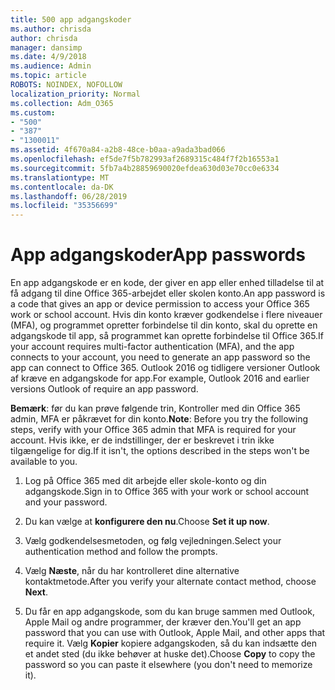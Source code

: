 ```yaml
---
title: 500 app adgangskoder
ms.author: chrisda
author: chrisda
manager: dansimp
ms.date: 4/9/2018
ms.audience: Admin
ms.topic: article
ROBOTS: NOINDEX, NOFOLLOW
localization_priority: Normal
ms.collection: Adm_O365
ms.custom:
- "500"
- "387"
- "1300011"
ms.assetid: 4f670a84-a2b8-48ce-b0aa-a9ada3bad066
ms.openlocfilehash: ef5de7f5b782993af2689315c484f7f2b16553a1
ms.sourcegitcommit: 5fb7a4b28859690020efdea630d03e70cc0e6334
ms.translationtype: MT
ms.contentlocale: da-DK
ms.lasthandoff: 06/28/2019
ms.locfileid: "35356699"
---
```

# <a name="app-passwords"></a><span data-ttu-id="895ff-102">App adgangskoder</span><span class="sxs-lookup"><span data-stu-id="895ff-102">App passwords</span></span>

<span data-ttu-id="895ff-103">En app adgangskode er en kode, der giver en app eller enhed tilladelse til at få adgang til dine Office 365-arbejdet eller skolen konto.</span><span class="sxs-lookup"><span data-stu-id="895ff-103">An app password is a code that gives an app or device permission to access your Office 365 work or school account.</span></span> <span data-ttu-id="895ff-104">Hvis din konto kræver godkendelse i flere niveauer (MFA), og programmet opretter forbindelse til din konto, skal du oprette en adgangskode til app, så programmet kan oprette forbindelse til Office 365.</span><span class="sxs-lookup"><span data-stu-id="895ff-104">If your account requires multi-factor authentication (MFA), and the app connects to your account, you need to generate an app password so the app can connect to Office 365.</span></span> <span data-ttu-id="895ff-105">Outlook 2016 og tidligere versioner Outlook af kræve en adgangskode for app.</span><span class="sxs-lookup"><span data-stu-id="895ff-105">For example, Outlook 2016 and earlier versions Outlook of require an app password.</span></span>

 <span data-ttu-id="895ff-106">**Bemærk**: før du kan prøve følgende trin, Kontroller med din Office 365 admin, MFA er påkrævet for din konto.</span><span class="sxs-lookup"><span data-stu-id="895ff-106">**Note**: Before you try the following steps, verify with your Office 365 admin that MFA is required for your account.</span></span> <span data-ttu-id="895ff-107">Hvis ikke, er de indstillinger, der er beskrevet i trin ikke tilgængelige for dig.</span><span class="sxs-lookup"><span data-stu-id="895ff-107">If it isn't, the options described in the steps won't be available to you.</span></span>

1. <span data-ttu-id="895ff-108">Log på Office 365 med dit arbejde eller skole-konto og din adgangskode.</span><span class="sxs-lookup"><span data-stu-id="895ff-108">Sign in to Office 365 with your work or school account and your password.</span></span>

2. <span data-ttu-id="895ff-109">Du kan vælge at **konfigurere den nu**.</span><span class="sxs-lookup"><span data-stu-id="895ff-109">Choose **Set it up now**.</span></span>

3. <span data-ttu-id="895ff-110">Vælg godkendelsesmetoden, og følg vejledningen.</span><span class="sxs-lookup"><span data-stu-id="895ff-110">Select your authentication method and follow the prompts.</span></span>

4. <span data-ttu-id="895ff-111">Vælg **Næste**, når du har kontrolleret dine alternative kontaktmetode.</span><span class="sxs-lookup"><span data-stu-id="895ff-111">After you verify your alternate contact method, choose **Next**.</span></span>

5. <span data-ttu-id="895ff-112">Du får en app adgangskode, som du kan bruge sammen med Outlook, Apple Mail og andre programmer, der kræver den.</span><span class="sxs-lookup"><span data-stu-id="895ff-112">You'll get an app password that you can use with Outlook, Apple Mail, and other apps that require it.</span></span> <span data-ttu-id="895ff-113">Vælg **Kopier** kopiere adgangskoden, så du kan indsætte den et andet sted (du ikke behøver at huske det).</span><span class="sxs-lookup"><span data-stu-id="895ff-113">Choose **Copy** to copy the password so you can paste it elsewhere (you don't need to memorize it).</span></span>
